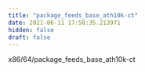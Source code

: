 ```yaml
---
title: "package_feeds_base_ath10k-ct"
date: 2021-06-11 17:58:35.213971
hidden: false
draft: false
---
```


x86/64/package_feeds_base_ath10k-ct

